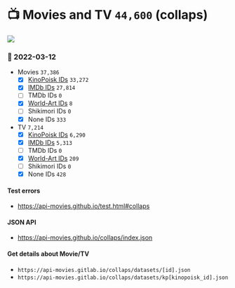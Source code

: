 # :tv: Movies and TV `44,600` (collaps)

<a href="https://API-Movies.github.io"><img src="https://API-Movies.github.io/banner.png?cache"></a>

### :date: 2022-03-12
- Movies `37,386`
  - [x] <a href="https://API-Movies.github.io/collaps/movie_kinopoisk_ids.json">KinoPoisk IDs</a> `33,272`
  - [x] <a href="https://API-Movies.github.io/collaps/movie_imdb_ids.json">IMDb IDs</a> `27,814`
  - [ ] TMDb IDs `0`
  - [x] <a href="https://API-Movies.github.io/collaps/movie_world_art_ids.json">World-Art IDs</a> `8`
  - [ ] Shikimori IDs `0`
  - [x] None IDs `333`
- TV `7,214`
  - [x] <a href="https://API-Movies.github.io/collaps/tv_kinopoisk_ids.json">KinoPoisk IDs</a> `6,290`
  - [x] <a href="https://API-Movies.github.io/collaps/tv_imdb_ids.json">IMDb IDs</a> `5,313`
  - [ ] TMDb IDs `0`
  - [x] <a href="https://API-Movies.github.io/collaps/tv_world_art_ids.json">World-Art IDs</a> `209`
  - [ ] Shikimori IDs `0`
  - [x] None IDs `428`
#### Test errors
- <a href='https://api-movies.github.io/test.html#collaps'>https://api-movies.github.io/test.html#collaps</a>
#### JSON API
- <a href='https://api-movies.github.io/collaps/index.json'>https://api-movies.github.io/collaps/index.json</a>
#### Get details about Movie/TV
- `https://api-movies.gitlab.io/collaps/datasets/[id].json`
- `https://api-movies.gitlab.io/collaps/datasets/kp[kinopoisk_id].json`
